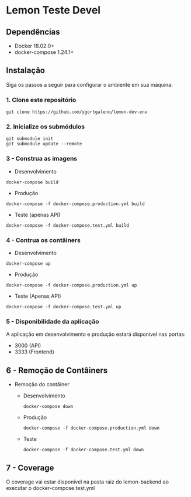# Lemon Teste Devel

## Dependências

- Docker 18.02.0+
- docker-compose 1.24.1+

## Instalação

Siga os passos a seguir para configurar o ambiente em sua máquina:

### 1. Clone este repositório

```shell
git clone https://github.com/ygortgaleno/lemon-dev-env
```

### 2. Inicialize os submódulos

```shell
git submodule init
git submodule update --remote
```

### 3 - Construa as imagens 
* Desenvolvimento
```shell
docker-compose build
```
* Produção
```shell
docker-compose -f docker-compose.production.yml build
```
* Teste (apenas API)
```shell
docker-compose -f docker-compose.test.yml build
```

### 4 - Contrua os contâiners

* Desenvolvimento
```shell
docker-compose up
```
* Produção
```shell
docker-compose -f docker-compose.production.yml up
```
* Teste (Apenas API)
```shell
docker-compose -f docker-compose.test.yml up
```

### 5 - Disponibilidade da aplicação

A aplicação em desenvolvimento e produção estará disponível nas portas: 
  - 3000 (API)
  - 3333 (Frontend)


## 6 - Remoção de Contâiners

* Remoção do contâiner
  
  * Desenvolvimento
    ```shell
    docker-compose down
    ```
  * Produção
    ```shell
    docker-compose -f docker-compose.production.yml down
    ```
  * Teste
    ```shell
    docker-compose -f docker-compose.test.yml down
    ```

## 7 - Coverage

O coverage vai estar disponível na pasta raiz do lemon-backend ao executar o docker-compose.test.yml